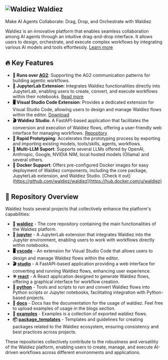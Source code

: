 ## ![Waldiez](https://waldiez.io/static/images/logo1.svg) Waldiez

Make AI Agents Collaborate: Drag, Drop, and Orchestrate with Waldiez 


Waldiez is an innovative platform that enables seamless collaboration among AI agents through an intuitive drag-and-drop interface. It allows users to design, orchestrate, and execute complex workflows by integrating various AI models and tools effortlessly. [Learn more](https://waldiez.io/)

## 🔥 Key Features

- **🤖 Runs over [AG2](https://github.com/ag2ai/ag2)**: Supporting the AG2 communication patterns for building agentic workflows.
- **🔬 JupyterLab Extension**: Integrates Waldiez functionalities directly into JupyterLab, enabling users to create, convert, and execute workflows within their notebooks. [Read more](https://waldiez.io/usage/index.html)
- **🖥️ Visual Studio Code Extension**: Provides a dedicated extension for Visual Studio Code, allowing users to design and manage Waldiez flows within the editor. [Download](https://marketplace.visualstudio.com/items?itemName=Waldiez.waldiez-vscode)
- **🎬 Waldiez Studio**: A FastAPI-based application that facilitates the conversion and execution of Waldiez flows, offering a user-friendly web interface for managing workflows. [Repository](https://github.com/waldiez/waldiez)
- **🚀 Rapid Prototyping**: Accelerates the prototyping process by exporting and importing existing models, tools/skills, agents, workflows.
- **🧠 Multi-LLM Suport**: Supports several LLMs offered by OpenAI, Anthropic, Google, NVIDIA NIM, local hosted models (Ollama) and several others.
- **🐳 Docker Support**: Offers pre-configured Docker images for easy deployment of Waldiez components, including the core package, JupyterLab extension, and Waldiez Studio. [Check it out](https://github.com/waldiez/waldiez](https://hub.docker.com/u/waldiez)

## 📂 Repository Overview

Waldiez hosts several projects that collectively enhance the platform's capabilities:

- **🤖 [waldiez](https://github.com/waldiez/waldiez)** - The core repository containing the main functionalities of the Waldiez platform.
- **🔬 [jupyter](https://github.com/waldiez/jupyter)** - A JupyterLab extension that integrates Waldiez into the Jupyter environment, enabling users to work with workflows directly within notebooks.
- **🖥️ [vscode](https://github.com/waldiez/vscode)** - An extension for Visual Studio Code that allows users to design and manage Waldiez flows within the editor.
- **🎬 [studio](https://github.com/waldiez/studio)** - A FastAPI-based application providing a web interface for converting and running Waldiez flows, enhancing user experience.
- **⚛️ [react](https://github.com/waldiez/react)** - A React application designed to generate Waldiez flows, offering a graphical interface for workflow creation.
- **🐍 [python](https://github.com/waldiez/python)** - Tools and scripts to run and convert Waldiez flows into Python scripts or Jupyter notebooks, facilitating integration with Python-based projects.
- **📖 [docs](https://github.com/waldiez/docs)** - Docs has the documentation for the usage of waldiez. Feel free to upload examples of usage in the blogs section.
- **📝 [examples](https://github.com/waldiez/examples)** - Examples is a collection of exported waldiez flows.
- **📦 [package_templates](https://github.com/waldiez/package_templates)** - Templates and guidelines for creating packages related to the Waldiez ecosystem, ensuring consistency and best practices across projects.

These repositories collectively contribute to the robustness and versatility of the Waldiez platform, enabling users to create, manage, and execute AI-driven workflows across different environments and applications.




